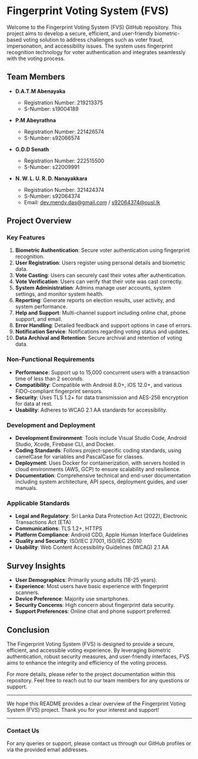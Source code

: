 # Fingerprint Voting System (FVS)

Welcome to the Fingerprint Voting System (FVS) GitHub repository. This project aims to develop a secure, efficient, and user-friendly biometric-based voting solution to address challenges such as voter fraud, impersonation, and accessibility issues. The system uses fingerprint recognition technology for voter authentication and integrates seamlessly with the voting process.

## Team Members

- **D.A.T.M Abenayaka**
  - Registration Number: 219213375
  - S-Number: s19004189

- **P.M Abeyrathna**
  - Registration Number: 221426574
  - S-Number: s92066574

- **G.D.D Senath**
  - Registration Number: 222515500
  - S-Number: s22009991

- **N. W. L. U. R. D. Nanayakkara**
  - Registration Number: 321424374
  - S-Number: s92064374
  - Email: dev.mendy.das@gmail.com / s92064374@ousl.lk

## Project Overview

### Key Features

1. **Biometric Authentication**: Secure voter authentication using fingerprint recognition.
2. **User Registration**: Users register using personal details and biometric data.
3. **Vote Casting**: Users can securely cast their votes after authentication.
4. **Vote Verification**: Users can verify that their vote was cast correctly.
5. **System Administration**: Admins manage user accounts, system settings, and monitor system health.
6. **Reporting**: Generate reports on election results, user activity, and system performance.
7. **Help and Support**: Multi-channel support including online chat, phone support, and email.
8. **Error Handling**: Detailed feedback and support options in case of errors.
9. **Notification Service**: Notifications regarding voting status and updates.
10. **Data Archival and Retention**: Secure archival and retention of voting data.

### Non-Functional Requirements

- **Performance**: Support up to 15,000 concurrent users with a transaction time of less than 2 seconds.
- **Compatibility**: Compatible with Android 8.0+, iOS 12.0+, and various FIDO-compliant fingerprint sensors.
- **Security**: Uses TLS 1.2+ for data transmission and AES-256 encryption for data at rest.
- **Usability**: Adheres to WCAG 2.1 AA standards for accessibility.

### Development and Deployment

- **Development Environment**: Tools include Visual Studio Code, Android Studio, Xcode, Firebase CLI, and Docker.
- **Coding Standards**: Follows project-specific coding standards, using camelCase for variables and PascalCase for classes.
- **Deployment**: Uses Docker for containerization, with servers hosted in cloud environments (AWS, GCP) to ensure scalability and resilience.
- **Documentation**: Comprehensive technical and end-user documentation including system architecture, API specs, deployment guides, and user manuals.

### Applicable Standards

- **Legal and Regulatory**: Sri Lanka Data Protection Act (2022), Electronic Transactions Act (ETA)
- **Communications**: TLS 1.2+, HTTPS
- **Platform Compliance**: Android CDD, Apple Human Interface Guidelines
- **Quality and Security**: ISO/IEC 27001, ISO/IEC 25010
- **Usability**: Web Content Accessibility Guidelines (WCAG) 2.1 AA

## Survey Insights

- **User Demographics**: Primarily young adults (18-25 years).
- **Experience**: Most users have basic experience with fingerprint scanners.
- **Device Preference**: Majority use smartphones.
- **Security Concerns**: High concern about fingerprint data security.
- **Support Preferences**: Online chat and phone support preferred.

## Conclusion

The Fingerprint Voting System (FVS) is designed to provide a secure, efficient, and accessible voting experience. By leveraging biometric authentication, robust security measures, and user-friendly interfaces, FVS aims to enhance the integrity and efficiency of the voting process.

For more details, please refer to the project documentation within this repository. Feel free to reach out to our team members for any questions or support.

---

We hope this README provides a clear overview of the Fingerprint Voting System (FVS) project. Thank you for your interest and support!

---

### Contact Us

For any queries or support, please contact us through our GitHub profiles or via the provided email addresses.
